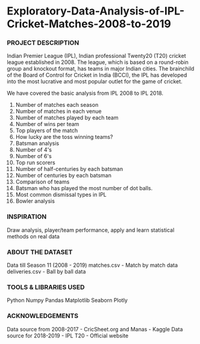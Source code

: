 # Exploratory-Data-Analysis-of-IPL-Cricket-Matches-2008-to-2019
### PROJECT DESCRIPTION
Indian Premier League (IPL), Indian professional Twenty20 (T20) cricket league established in 2008. The league, which is based on a round-robin group and knockout format, has teams in major Indian cities. The brainchild of the Board of Control for Cricket in India (BCCI), the IPL has developed into the most lucrative and most popular outlet for the game of cricket.

We have covered the basic analysis from IPL 2008 to IPL 2018.

1. Number of matches each season
2. Number of matches in each venue
3. Number of matches played by each team
4. Number of wins per team
5. Top players of the match
6. How lucky are the toss winning teams?
7. Batsman analysis
8. Number of 4's
9. Number of 6's
10. Top run scorers
11. Number of half-centuries by each batsman
12. Number of centuries by each batsman
13. Comparison of teams
14. Batsman who has played the most number of dot balls.
15. Most common dismissal types in IPL
16. Bowler analysis

### INSPIRATION
Draw analysis, player/team performance, apply and learn statistical methods on real data

### ABOUT THE DATASET
Data till Season 11 (2008 - 2019)
matches.csv - Match by match data
deliveries.csv - Ball by ball data

### TOOLS & LIBRARIES USED
Python
Numpy
Pandas
Matplotlib
Seaborn
Plotly

### ACKNOWLEDGEMENTS
Data source from 2008-2017 - CricSheet.org and Manas - Kaggle
Data source for 2018-2019 - IPL T20 - Official website
